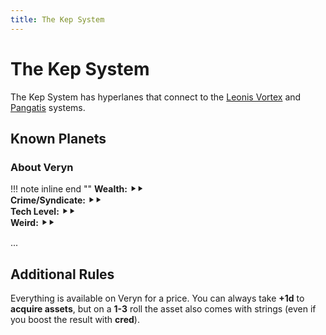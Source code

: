 ```yaml
---
title: The Kep System
---
```


# The Kep System

The Kep System has hyperlanes that connect to the [Leonis Vortex](/star-system/leonis-vortex) and [Pangatis](/star-system/pangatis) systems.

## Known Planets

### About Veryn

!!! note inline end ""
    **Wealth:** ⯈⯈<br />
    **Crime/Syndicate:** ⯈⯈<br />
    **Tech Level:** ⯈⯈<br />
    **Weird:** ⯈⯈

...

## Additional Rules

Everything is available on Veryn for a price. You can always take **+1d** to **acquire assets**, but on a **1-3** roll the asset also comes with strings (even if you boost the result with **cred**).
